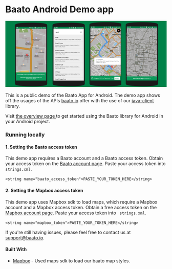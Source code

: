 # Baato Android Demo app
![Baato Splash](/baato_splash.png)

This is a public demo of the Baato App for Android. The demo app shows off the usages of the APIs [baato.io](http://baato.io/) offer with the use of our [java-client](https://github.com/baato/java-client) library.

Visit [the overview page ](http://baato.io:8081/#/v1/libraries/java-client) to get started using the Baato library for Android in your Android project.

### Running locally

#### 1. Setting the Baato access token
This demo app requires a Baato account and a Baato access token. Obtain your access token on the [Baato account page](http://baato.io/). Paste your access token into ``` strings.xml```.

```
<string name="baato_access_token">PASTE_YOUR_TOKEN_HERE</string>
```
#### 2. Setting the Mapbox access token
This demo app uses Mapbox sdk to load maps, which require a Mapbox account and a Mapbox access token. Obtain a free access token on the [Mapbox account page](https://account.mapbox.com/access-tokens/). Paste your access token into ``` strings.xml```.

```
<string name="mapbox_token">PASTE_YOUR_TOKEN_HERE</string>
```
If you're still having issues, please feel free to contact us at support@baato.io.

#### Built With

* [Mapbox](https://www.mapbox.com/) - Used maps sdk to load our baato map styles.
